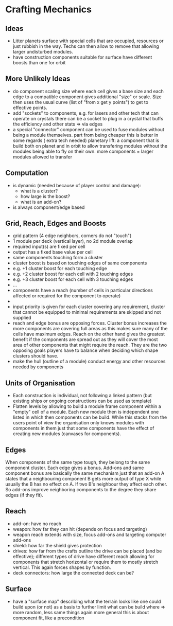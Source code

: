 # Crafting Mechanics

## Ideas

* Litter planets surface with special cells that are occupied, resources or just
  rubbish in the way. Techs can then allow to remove that allowing larger
  undisturbed modules.
* have construction components suitable for surface have different boosts than
  one for orbit

## More Unlikely Ideas

* do component scaling size where each cell gives a base size and each edge to a
  compatible component gives additional "size" or scale. Size then uses the
  usual curve (list of "from x get y points") to get to effective points.
* add "sockets" to components, e.g. for lasers and other tech that can operate
  on crystals there can be a socket to plug in a crystal that buffs the
  efficiency and other stats => via edges
* a special "connector" component can be used to fuse modules without being a
  module themselves. part from being cheaper this is better in some regards (
  extra tech needed)
  planetary lift: a component that is build both on planet and in orbit to allow
  transfering modules without the modules being able to fly on their own. more
  components = larger modules allowed to transfer

## Computation

* is dynamic (needed because of player control and damage):
    * what is a cluster?
    * how large is the boost?
    * what is an add-on?
* is always component/edge based

## Grid, Reach, Edges and Boosts

* grid pattern (4 edge neighbors, corners do not "touch")
* 1 module per deck (vertical layer), no 2d module overlap
* required input(s) are fixed per cell
* output has a fixed base value per cell
* same components touching form a cluster
* cluster boost is based on touching edges of same components
* e.g. +1 cluster boost for each touching edge
* e.g. +2 cluster boost for each cell with 2 touching edges
* e.g. +3 cluster boost for each cell with 3 touching edges
* ...
* components have a reach (number of cells in particular directions affected or
  required for the component to operate)
*
* input priority is given for each cluster covering any requirement, cluster
  that cannot be equipped to minimal requirements are skipped and not supplied
* reach and edge bonus are opposing forces. Cluster bonus increases the more
  components are covering full areas as this makes sure many of the cells have
  maximum edges. Reach on the other hand gives the greatest benefit if the
  components are spread out as they will cover the most area of other components
  that might require the reach. They are the two opposing goals players have to
  balance when deciding which shape clusters should have.
* make the hull (outline of a module) conduct energy and other resources needed
  by components

## Units of Organisation

* Each construction is individual, not following a linked pattern (but existing
  ships or ongoing constructions can be used as template)
* Flatten levels by allowing to build a module frame component within a "empty"
  cell of a module. Each new module then is independent one listed in which then
  components can be build. While this stacks from the users point of view the
  organisation only knows modules with components in them just that some
  components have the effect of creating new modules (canvases for components).

## Edges

When components of the same type tough, they belong to the same component
cluster. Each edge gives a bonus. Add-ons and same component bonus are basically
the same mechanism just that an add-on A states that a neighbouring component B
gets more output of type X while usually the B has no effect on A. If two B's
neighbour they affect each other. So add-ons improve neighboring components to
the degree they share edges (if they fit).

## Reach

* add-on: have no reach
* weapon: how far they can hit (depends on focus and targeting)
* weapon reach extends with size, focus add-ons and targeting computer add-ons
* shield: how far the shield gives protection
* drives: how far from the crafts outline the drive can be placed (and be
  effective); different types of drive have different reach allowing for
  components that stretch horizontal or require them to mostly stretch vertical.
  This again forces shapes by function.
* deck connectors: how large the connected deck can be?

## Surface

* have a "surface map" describing what the terrain looks like one could build
  upon (or not) as a basis to further limit what can be build where => more
  random, less same things again more general this is about component fit, like
  a precondition

